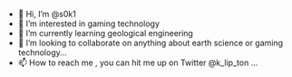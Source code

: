 - 👋 Hi, I’m @s0k1
- 👀 I’m interested in gaming technology 
- 🌱 I’m currently learning geological engineering 
- 💞️ I’m looking to collaborate on anything about earth science or gaming technology...
- 📫 How to reach me , you can hit me up on Twitter @k_lip_ton ...

<!---
s0k1/s0k1 is a ✨ special ✨ repository because its `README.md` (this file) appears on your GitHub profile.
You can click the Preview link to take a look at your changes.
--->
